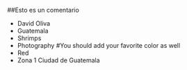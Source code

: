 ##Esto es un comentario 

* David Oliva
* Guatemala
* Shrimps
* Photography
#You should add your favorite color as well
* Red 
* Zona 1 Ciudad de Guatemala
